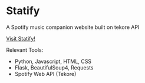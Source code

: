 # Statify
A Spotify music companion website built on tekore API

[Visit Statify!](http://www.statify.one)

Relevant Tools:
- Python, Javascript, HTML, CSS
- Flask, BeautifulSoup4, Requests
- Spotify Web API (Tekore)